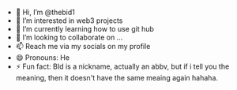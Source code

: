 - 👋 Hi, I’m @thebid1
- 👀 I’m interested in web3 projects
- 🌱 I’m currently learning how to use git hub
- 💞️ I’m looking to collaborate on ...
- 📫 Reach me via my socials on my profile
- 😄 Pronouns: He
- ⚡ Fun fact: BId is a nickname, actually an abbv, but if i tell you the meaning, then it doesn't have the same meaing again hahaha.


